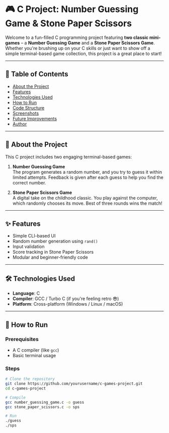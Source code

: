 # 🎮 C Project: Number Guessing Game & Stone Paper Scissors

Welcome to a fun-filled C programming project featuring **two classic mini-games** – a **Number Guessing Game** and a **Stone Paper Scissors Game**. Whether you're brushing up on your C skills or just want to show off a simple terminal-based game collection, this project is a great place to start!

---

## 📌 Table of Contents

- [About the Project](#about-the-project)
- [Features](#features)
- [Technologies Used](#technologies-used)
- [How to Run](#how-to-run)
- [Code Structure](#code-structure)
- [Screenshots](#screenshots)
- [Future Improvements](#future-improvements)
- [Author](#author)

---

## 🧠 About the Project

This C project includes two engaging terminal-based games:

1. **Number Guessing Game**  
   The program generates a random number, and you try to guess it within limited attempts. Feedback is given after each guess to help you find the correct number.

2. **Stone Paper Scissors Game**  
   A digital take on the childhood classic. You play against the computer, which randomly chooses its move. Best of three rounds wins the match!

---

## ✨ Features

- Simple CLI-based UI
- Random number generation using `rand()`
- Input validation
- Score tracking in Stone Paper Scissors
- Modular and beginner-friendly code

---

## 🛠️ Technologies Used

- **Language**: C
- **Compiler**: GCC / Turbo C (if you're feeling retro 😎)
- **Platform**: Cross-platform (Windows / Linux / macOS)

---

## 🚀 How to Run

### Prerequisites

- A C compiler (like `gcc`)
- Basic terminal usage

### Steps

```bash
# Clone the repository
git clone https://github.com/yourusername/c-games-project.git
cd c-games-project

# Compile
gcc number_guessing_game.c -o guess
gcc stone_paper_scissors.c -o sps

# Run
./guess
./sps
